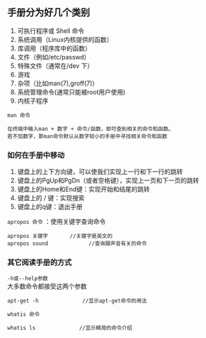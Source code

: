 ## 手册分为好几个类别  
1. 可执行程序或 Shell 命令
2. 系统调用（Linux内核提供的函数）
3. 库调用（程序库中的函数）
4. 文件（例如/etc/passwd）
5. 特殊文件（通常在/dev 下）
6. 游戏
7. 杂项（比如man(7),groff(7)）
8. 系统管理命令(通常只能被root用户使用)
9. 内核子程序  

`man 命令`

	在终端中输入man + 数字 + 命令/函数，即可查到相关的命令和函数。
	若不加数字，那man命令默认从数字较小的手册中寻找相关命令和函数
	
### 如何在手册中移动   
1. 键盘上的上下方向键，可以使我们实现上一行和下一行的跳转
2. 键盘上的PgUp和PgDn（或者空格键），实现上一页和下一页的跳转
3. 键盘上的Home和End键：实现开始和结尾的跳转
4. 键盘上的 / 键：实现搜索
5. 键盘上的q键：退出手册

`apropos 命令` ：使用关键字查询命令  
		
	apropos 关键字       //关键字是英文的
	apropos sound             //查询跟声音有关的命令
### 其它阅读手册的方式  
`-h或--help参数`  
大多数命令都接受这两个参数  

	apt-get -h              //显示apt-get命令的用法
	
`whatis 命令`  

	whatis ls              //显示精简的命令介绍
